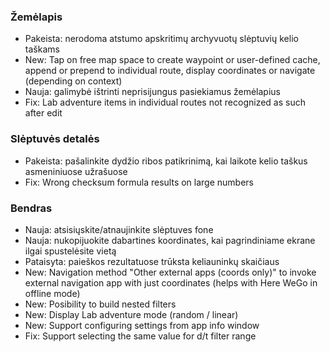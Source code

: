 
### Žemėlapis
- Pakeista: nerodoma atstumo apskritimų archyvuotų slėptuvių kelio taškams
- New: Tap on free map space to create waypoint or user-defined cache, append or prepend to individual route, display coordinates or navigate (depending on context)
- Nauja: galimybė ištrinti neprisijungus pasiekiamus žemėlapius
- Fix: Lab adventure items in individual routes not recognized as such after edit

### Slėptuvės detalės
- Pakeista: pašalinkite dydžio ribos patikrinimą, kai laikote kelio taškus asmeniniuose užrašuose
- Fix: Wrong checksum formula results on large numbers

### Bendras
- Nauja: atsisiųskite/atnaujinkite slėptuves fone
- Nauja: nukopijuokite dabartines koordinates, kai pagrindiniame ekrane ilgai spustelėsite vietą
- Pataisyta: paieškos rezultatuose trūksta keliauninkų skaičiaus
- New: Navigation method "Other external apps (coords only)" to invoke external navigation app with just coordinates (helps with Here WeGo in offline mode)
- New: Posibility to build nested filters
- New: Display Lab adventure mode (random / linear)
- New: Support configuring settings from app info window
- Fix: Support selecting the same value for d/t filter range
